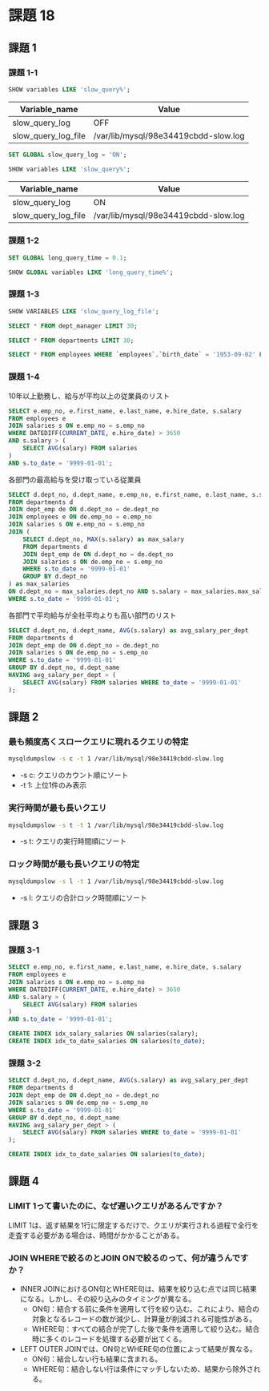 # 課題 18

## 課題 1

### 課題 1-1

``` SQL
SHOW variables LIKE 'slow_query%';
```

| Variable_name       | Value                                    |
| ------------------- | ---------------------------------------- |
| slow_query_log      | OFF                                      |
| slow_query_log_file | /var/lib/mysql/98e34419cbdd-slow.log     |

``` SQL
SET GLOBAL slow_query_log = 'ON';
```

``` SQL
SHOW variables LIKE 'slow_query%';
```

| Variable_name       | Value                                    |
| ------------------- | ---------------------------------------- |
| slow_query_log      | ON                                       |
| slow_query_log_file | /var/lib/mysql/98e34419cbdd-slow.log     |

### 課題 1-2

``` SQL
SET GLOBAL long_query_time = 0.1;
```

``` SQL
SHOW GLOBAL variables LIKE 'long_query_time%';
```

### 課題 1-3

``` SQL
SHOW VARIABLES LIKE 'slow_query_log_file';
```

``` SQL
SELECT * FROM dept_manager LIMIT 30;
```

``` SQL
SELECT * FROM departments LIMIT 30;
```

``` SQL
SELECT * FROM employees WHERE `employees`.`birth_date` = '1953-09-02' LIMIT 1;
```

### 課題 1-4

10年以上勤務し、給与が平均以上の従業員のリスト

``` SQL
SELECT e.emp_no, e.first_name, e.last_name, e.hire_date, s.salary
FROM employees e
JOIN salaries s ON e.emp_no = s.emp_no
WHERE DATEDIFF(CURRENT_DATE, e.hire_date) > 3650
AND s.salary > (
    SELECT AVG(salary) FROM salaries
)
AND s.to_date = '9999-01-01';
```

各部門の最高給与を受け取っている従業員

``` SQL
SELECT d.dept_no, d.dept_name, e.emp_no, e.first_name, e.last_name, s.salary
FROM departments d
JOIN dept_emp de ON d.dept_no = de.dept_no
JOIN employees e ON de.emp_no = e.emp_no
JOIN salaries s ON e.emp_no = s.emp_no
JOIN (
    SELECT d.dept_no, MAX(s.salary) as max_salary
    FROM departments d
    JOIN dept_emp de ON d.dept_no = de.dept_no
    JOIN salaries s ON de.emp_no = s.emp_no
    WHERE s.to_date = '9999-01-01'
    GROUP BY d.dept_no
) as max_salaries
ON d.dept_no = max_salaries.dept_no AND s.salary = max_salaries.max_salary
WHERE s.to_date = '9999-01-01';
```

各部門で平均給与が全社平均よりも高い部門のリスト

``` SQL
SELECT d.dept_no, d.dept_name, AVG(s.salary) as avg_salary_per_dept
FROM departments d
JOIN dept_emp de ON d.dept_no = de.dept_no
JOIN salaries s ON de.emp_no = s.emp_no
WHERE s.to_date = '9999-01-01'
GROUP BY d.dept_no, d.dept_name
HAVING avg_salary_per_dept > (
    SELECT AVG(salary) FROM salaries WHERE to_date = '9999-01-01'
);
```

## 課題 2

### 最も頻度高くスロークエリに現れるクエリの特定

``` bash
mysqldumpslow -s c -t 1 /var/lib/mysql/98e34419cbdd-slow.log
```
- -s c: クエリのカウント順にソート
- -t 1: 上位1件のみ表示

### 実行時間が最も長いクエリ

``` bash
mysqldumpslow -s t -t 1 /var/lib/mysql/98e34419cbdd-slow.log
```
- -s t: クエリの実行時間順にソート

### ロック時間が最も長いクエリの特定

``` bash
mysqldumpslow -s l -t 1 /var/lib/mysql/98e34419cbdd-slow.log
```

- -s l: クエリの合計ロック時間順にソート

## 課題 3

### 課題 3-1

``` SQL
SELECT e.emp_no, e.first_name, e.last_name, e.hire_date, s.salary
FROM employees e
JOIN salaries s ON e.emp_no = s.emp_no
WHERE DATEDIFF(CURRENT_DATE, e.hire_date) > 3650
AND s.salary > (
    SELECT AVG(salary) FROM salaries
)
AND s.to_date = '9999-01-01';
```

``` SQL
CREATE INDEX idx_salary_salaries ON salaries(salary);
CREATE INDEX idx_to_date_salaries ON salaries(to_date);
```

### 課題 3-2

``` SQL
SELECT d.dept_no, d.dept_name, AVG(s.salary) as avg_salary_per_dept
FROM departments d
JOIN dept_emp de ON d.dept_no = de.dept_no
JOIN salaries s ON de.emp_no = s.emp_no
WHERE s.to_date = '9999-01-01'
GROUP BY d.dept_no, d.dept_name
HAVING avg_salary_per_dept > (
    SELECT AVG(salary) FROM salaries WHERE to_date = '9999-01-01'
);
```

``` SQL
CREATE INDEX idx_to_date_salaries ON salaries(to_date);
```

## 課題 4

### LIMIT 1って書いたのに、なぜ遅いクエリがあるんですか？

LIMIT 1は、返す結果を1行に限定するだけで、クエリが実行される過程で全行を走査する必要がある場合は、時間がかかることがある。

### JOIN WHEREで絞るのとJOIN ONで絞るのって、何が違うんですか？

- INNER JOINにおけるON句とWHERE句は、結果を絞り込む点では同じ結果になる。しかし、その絞り込みのタイミングが異なる。
  - ON句：結合する前に条件を適用して行を絞り込む。これにより、結合の対象となるレコードの数が減少し、計算量が削減される可能性がある。
  - WHERE句：すべての結合が完了した後で条件を適用して絞り込む。結合時に多くのレコードを処理する必要が出てくる。
- LEFT OUTER JOINでは、ON句とWHERE句の位置によって結果が異なる。
  - ON句：結合しない行も結果に含まれる。
  - WHERE句：結合しない行は条件にマッチしないため、結果から除外される。
